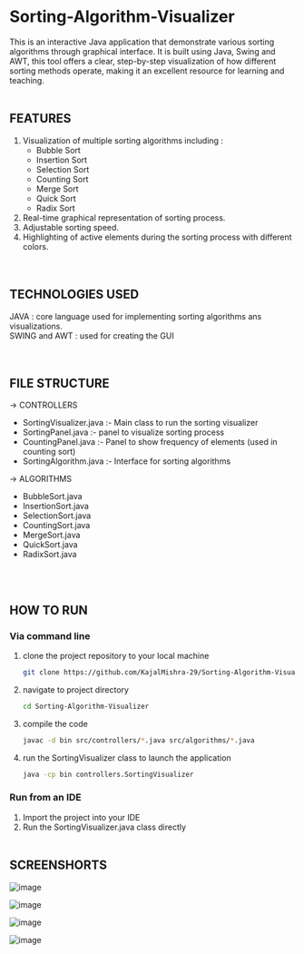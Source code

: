 # Sorting-Algorithm-Visualizer
This is an interactive Java application that demonstrate various sorting algorithms through graphical interface. It is built using Java, Swing and AWT, this tool offers a clear, step-by-step visualization of how different sorting methods operate, making it an excellent resource for learning and teaching.
<br><br>

## FEATURES  
1. Visualization of multiple sorting algorithms including :
   <ul>     
      <li>Bubble Sort</li>           
      <li>Insertion Sort</li>          
      <li>Selection Sort</li>            
      <li>Counting Sort</li>     
      <li>Merge Sort</li>         
      <li>Quick Sort</li>              
      <li>Radix Sort</li>
   </ul>
2. Real-time graphical representation of sorting process.
3. Adjustable sorting speed.
4. Highlighting of active elements during the sorting process with different colors.             
<br><br>

## TECHNOLOGIES USED      
JAVA : core language used for implementing sorting algorithms ans visualizations.            
SWING and AWT : used for creating the GUI           
<br><br>

## FILE STRUCTURE 
-> CONTROLLERS   
<ul>
   <li>SortingVisualizer.java  :-  Main class to run the sorting visualizer</li>
   <li>SortingPanel.java  :-  panel to visualize sorting process</li>
   <li>CountingPanel.java  :-  Panel to show frequency of elements (used in counting sort)</li>
   <li>SortingAlgorithm.java  :-  Interface for sorting algorithms</li>
</ul>

-> ALGORITHMS
<ul>
   <li>BubbleSort.java</li>
   <li>InsertionSort.java</li>
   <li>SelectionSort.java</li>
   <li>CountingSort.java</li>
   <li>MergeSort.java</li>
   <li>QuickSort.java</li>
   <li>RadixSort.java</li>
</ul>
<br><br>

## HOW TO RUN

### Via command line      
1. clone the project repository to your local machine                 
   ```bash
   git clone https://github.com/KajalMishra-29/Sorting-Algorithm-Visualizer.git
   ```
   
3. navigate to project directory             
   ```bash
   cd Sorting-Algorithm-Visualizer
   ```

4. compile the code
   ```bash
   javac -d bin src/controllers/*.java src/algorithms/*.java
   ```
   
6. run the SortingVisualizer class to launch the application                         
   ```bash
   java -cp bin controllers.SortingVisualizer
   ```

### Run from an IDE 
1. Import the project into your IDE        
2. Run the SortingVisualizer.java class directly
<br><br>


## SCREENSHORTS

![image](https://github.com/user-attachments/assets/e7597c2e-33a5-4c88-9a64-13189d9cef57)

![image](https://github.com/user-attachments/assets/7d5f5e0c-8d39-4bad-a104-17093fb07c84)

![image](https://github.com/user-attachments/assets/2ca667b9-1c40-43a7-9855-c595dbf69cac)

![image](https://github.com/user-attachments/assets/1e86e9fc-4150-41c7-b4da-3cb27d93767b)







   



          
















